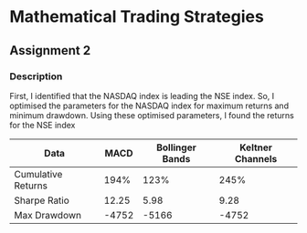 # Mathematical Trading Strategies

## Assignment 2

### Description

First, I identified that the NASDAQ index is leading the NSE index. So, I optimised the parameters for the NASDAQ index for maximum returns and minimum drawdown. Using these optimised parameters, I found the returns for the NSE index

Data | MACD | Bollinger Bands | Keltner Channels
---|---|---|---
Cumulative Returns | 194% | 123% | 245%
Sharpe Ratio | 12.25 | 5.98 | 9.28
Max Drawdown | -4752 | -5166 | -4752